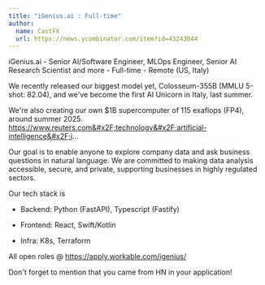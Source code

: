 ```yaml
---
title: "iGenius.ai : Full-time"
author:
  name: CastFX
  url: https://news.ycombinator.com/item?id=43243044
---
```

iGenius.ai - Senior AI&#x2F;Software Engineer, MLOps Engineer, Senior AI Research Scientist and more - Full-time - Remote (US, Italy)

We recently released our biggest model yet, Colosseum-355B (MMLU 5-shot: 82.04), and we&#x27;ve become the first AI Unicorn in Italy, last summer.

We&#x27;re also creating our own $1B supercomputer of 115 exaflops (FP4), around summer 2025. <a href="https:&#x2F;&#x2F;www.reuters.com&#x2F;technology&#x2F;artificial-intelligence&#x2F;i" rel="nofollow">https:&#x2F;&#x2F;www.reuters.com&#x2F;technology&#x2F;artificial-intelligence&#x2F;i</a>...

Our goal is to enable anyone to explore company data and ask business questions in natural language. We are committed to making data analysis accessible, secure, and private, supporting businesses in highly regulated sectors.

Our tech stack is

- Backend: Python (FastAPI), Typescript (Fastify)

- Frontend: React, Swift&#x2F;Kotlin

- Infra: K8s, Terraform

All open roles @ <a href="https:&#x2F;&#x2F;apply.workable.com&#x2F;igenius&#x2F;" rel="nofollow">https:&#x2F;&#x2F;apply.workable.com&#x2F;igenius&#x2F;</a>

Don&#x27;t forget to mention that you came from HN in your application!
<JobApplication />
